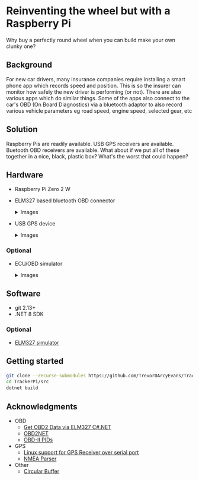 # Reinventing the wheel but with a Raspberry Pi
Why buy a perfectly round wheel when you can build make your own clunky one?

## Background
For new car drivers, many insurance companies require installing a smart phone
app which records speed and position.  This is so the insurer can monitor how
safely the new driver is performing (or not).  There are also various apps
which do similar things.  Some of the apps also connect to the car's
OBD (On Board Diagnostics) via a bluetooth adaptor to also record various 
vehicle parameters eg road speed, engine speed, selected gear, etc

## Solution
Raspberry Pis are readily available. USB GPS receivers are available. 
Buetooth OBD receivers are available. What about if we put all of these 
together in a nice, black, plastic box? What's the worst that could happen?

## Hardware
* Raspberry Pi Zero 2 W
* ELM327 based bluetooth OBD connector

  <details>
    <summary>Images</summary>
  
  ![](media/ELM327-OBD2.jpg)<p>
  
  </details>

* USB GPS device

  <details>
    <summary>Images</summary>

  ![](media/USB-GPS-Receiver.jpg)<p>

  </details>

### Optional
*  ECU/OBD simulator

    <details>
      <summary>Images</summary>
  
    ![](media/OBD-Simulator-ELM327-01.jpg)<p>
    ![](media/OBD-Simulator-ELM327-02.jpg)<p>
    ![](media/OBD-Simulator-ELM327-03.jpg)<p>
    ![](media/OBD-Simulator-ELM327-04.jpg)<p>
  
    </details>

## Software
* git 2.13+
* .NET 8 SDK

### Optional
* [ELM327 simulator](https://github.com/Ircama/ELM327-emulator)

## Getting started

```bash
git clone --recurse-submodules https://github.com/TrevorDArcyEvans/TrackerPi.git
cd TrackerPi/src
dotnet build
```

## Acknowledgments
* OBD
  * [Get OBD2 Data via ELM327 C#.NET](https://burak.alakus.net/en/2011/07/27/to-get-obd2-data-via-elm327-c/) 
  * [OBD2NET](https://github.com/0x8DEADF00D/obd2NET)
  * [OBD-II PIDs](https://en.wikipedia.org/wiki/OBD-II_PIDs)
* GPS
  * [Linux support for GPS Receiver over serial port](https://sandervandevelde.wordpress.com/2019/08/21/linux-support-for-gps-receiver-over-serial-port/)
  * [NMEA Parser](https://github.com/sandervandevelde/nmeaparser)
* Other
  * [Circular Buffer](https://github.com/joaoportela/CircularBuffer-CSharp)